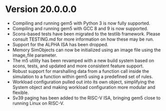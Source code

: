 # Version 20.0.0.0

* Compiling and running gem5 with Python 3 is now fully supported.
* Compiling and running gem5 with GCC 8 and 9 is now supported.
* Scons-based tests have been migrated to the testlib framework. Please consult TESTING.md for more information on how these may be run.
* Support for the ALPHA ISA has been dropped.
* Memory SimObjects can now be initialized using an image file using the image_file parameter.
* The m5 utility has been revamped with a new build system based on scons, tests, and updated and more consistent feature support.
* Robust support for marshalling data from a function call inside the simulation to a function within gem5 using a predefined set of rules.
* Workload configuration pulled out into its own object, simplifying the System object and making workload configuration more modular and flexible.
* Sv39 paging has been added to the RISC-V ISA, bringing gem5 close to running Linux on RISC-V.
